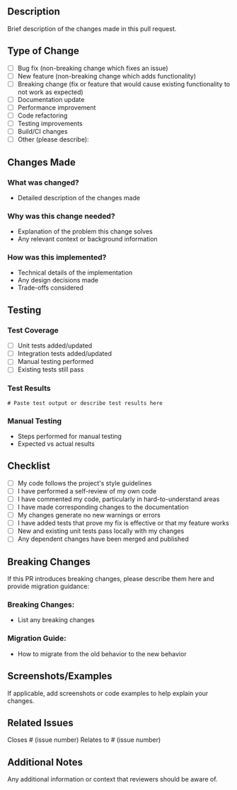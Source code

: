 ## Description

Brief description of the changes made in this pull request.

## Type of Change

- [ ] Bug fix (non-breaking change which fixes an issue)
- [ ] New feature (non-breaking change which adds functionality)
- [ ] Breaking change (fix or feature that would cause existing functionality to not work as expected)
- [ ] Documentation update
- [ ] Performance improvement
- [ ] Code refactoring
- [ ] Testing improvements
- [ ] Build/CI changes
- [ ] Other (please describe):

## Changes Made

### What was changed?
- Detailed description of the changes made

### Why was this change needed?
- Explanation of the problem this change solves
- Any relevant context or background information

### How was this implemented?
- Technical details of the implementation
- Any design decisions made
- Trade-offs considered

## Testing

### Test Coverage
- [ ] Unit tests added/updated
- [ ] Integration tests added/updated
- [ ] Manual testing performed
- [ ] Existing tests still pass

### Test Results
```
# Paste test output or describe test results here
```

### Manual Testing
- Steps performed for manual testing
- Expected vs actual results

## Checklist

- [ ] My code follows the project's style guidelines
- [ ] I have performed a self-review of my own code
- [ ] I have commented my code, particularly in hard-to-understand areas
- [ ] I have made corresponding changes to the documentation
- [ ] My changes generate no new warnings or errors
- [ ] I have added tests that prove my fix is effective or that my feature works
- [ ] New and existing unit tests pass locally with my changes
- [ ] Any dependent changes have been merged and published

## Breaking Changes

If this PR introduces breaking changes, please describe them here and provide migration guidance:

### Breaking Changes:
- List any breaking changes

### Migration Guide:
- How to migrate from the old behavior to the new behavior

## Screenshots/Examples

If applicable, add screenshots or code examples to help explain your changes.

## Related Issues

Closes # (issue number)
Relates to # (issue number)

## Additional Notes

Any additional information or context that reviewers should be aware of.